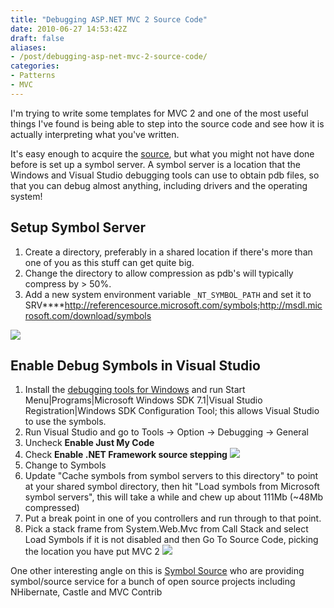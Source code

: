 ```yaml
---
title: "Debugging ASP.NET MVC 2 Source Code"
date: 2010-06-27 14:53:42Z
draft: false
aliases:
- /post/debugging-asp-net-mvc-2-source-code/
categories:
- Patterns
- MVC
---
```

I'm trying to write some templates for MVC 2 and one of the most useful things I've found is being able to step into the source code and see how it is actually interpreting what you've written.

It's easy enough to acquire the [source](http://aspnet.codeplex.com/releases/view/41742), but what you might not have done before is set up a symbol server. A symbol server is a location that the Windows and Visual Studio debugging tools can use to obtain pdb files, so that you can debug almost anything, including drivers and the operating system!

## Setup Symbol Server

1. Create a directory, preferably in a shared location if there's more than one of you as this stuff can get quite big. 
1. Change the directory to allow compression as pdb's will typically compress by > 50%. 
1. Add a new system environment variable `_NT_SYMBOL_PATH` and set it to SRV**<Shared Directory>**http://referencesource.microsoft.com/symbols;http://msdl.microsoft.com/download/symbols

![](/img/vssrc2_2.png) 

## Enable Debug Symbols in Visual Studio

1. Install the [debugging tools for Windows](http://www.microsoft.com/whdc/devtools/debugging/default.mspx) and run Start Menu|Programs|Microsoft Windows SDK 7.1|Visual Studio Registration|Windows SDK Configuration Tool; this allows Visual Studio to use the symbols.
1. Run Visual Studio and go to Tools -> Option -> Debugging -> General 
1. Uncheck **Enable Just My Code** 
1. Check **Enable .NET Framework source stepping** ![](/img/vssrc1_2.png) 
1. Change to Symbols 
1. Update "Cache symbols from symbol servers to this directory" to point at your shared symbol directory, then hit "Load symbols from Microsoft symbol servers", this will take a while and chew up about 111Mb (~48Mb compressed) 
1. Put a break point in one of you controllers and run through to that point. 
1. Pick a stack frame from System.Web.Mvc from Call Stack and select Load Symbols if it is not disabled and then Go To Source Code, picking the location you have put MVC 2 ![](/img/vssrc3_2.png) 

One other interesting angle on this is [Symbol Source](http://www.symbolsource.org) who are providing symbol/source service for a bunch of open source projects including NHibernate, Castle and MVC Contrib